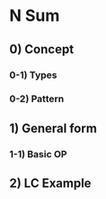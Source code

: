 # N Sum

## 0) Concept  

### 0-1) Types

### 0-2) Pattern

## 1) General form

### 1-1) Basic OP

## 2) LC Example
